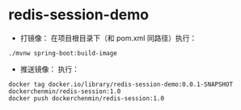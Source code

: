 # redis-session-demo
* 打镜像： 在项目根目录下（和 pom.xml 同路径）执行：
```aidl
./mvnw spring-boot:build-image 
```

* 推送镜像： 执行：
```aidl
docker tag docker.io/library/redis-session-demo:0.0.1-SNAPSHOT dockerchenmin/redis-session:1.0
docker push dockerchenmin/redis-session:1.0 
```

